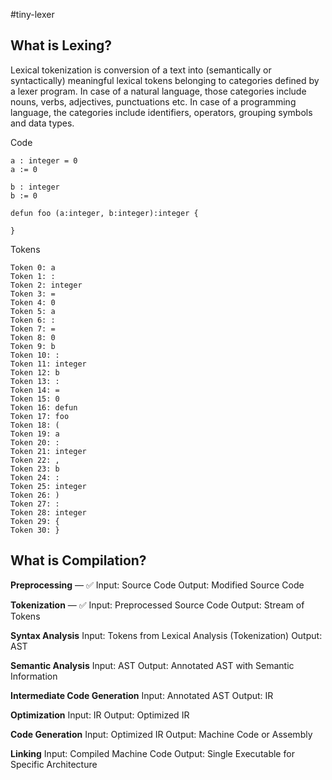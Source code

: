 #tiny-lexer

## What is Lexing?

Lexical tokenization is conversion of a text into (semantically or syntactically) meaningful lexical tokens belonging to categories defined by a lexer program. In case of a natural language, those categories include nouns, verbs, adjectives, punctuations etc. In case of a programming language, the categories include identifiers, operators, grouping symbols and data types.

Code

```
a : integer = 0
a := 0

b : integer
b := 0

defun foo (a:integer, b:integer):integer {

}
```

Tokens
```
Token 0: a
Token 1: :
Token 2: integer
Token 3: =
Token 4: 0
Token 5: a
Token 6: :
Token 7: =
Token 8: 0
Token 9: b
Token 10: :
Token 11: integer
Token 12: b
Token 13: :
Token 14: =
Token 15: 0
Token 16: defun
Token 17: foo
Token 18: (
Token 19: a
Token 20: :
Token 21: integer
Token 22: ,
Token 23: b
Token 24: :
Token 25: integer
Token 26: )
Token 27: :
Token 28: integer
Token 29: {
Token 30: }
```


## What is Compilation?

**Preprocessing** — ✅
Input: Source Code
Output: Modified Source Code

**Tokenization** — ✅
Input: Preprocessed Source Code
Output: Stream of Tokens

**Syntax Analysis**
Input: Tokens from Lexical Analysis (Tokenization)
Output: AST 

**Semantic Analysis**
Input: AST
Output: Annotated AST with Semantic Information

**Intermediate Code Generation**
Input: Annotated AST
Output: IR

**Optimization**
Input: IR
Output: Optimized IR

**Code Generation**
Input: Optimized IR
Output: Machine Code or Assembly

**Linking**
Input: Compiled Machine Code
Output: Single Executable for Specific Architecture